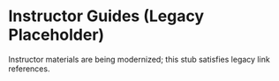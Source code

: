 # Instructor Guides (Legacy Placeholder)

Instructor materials are being modernized; this stub satisfies legacy link references.

